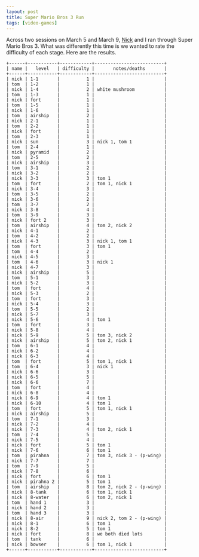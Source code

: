 ```yaml
---
layout: post
title: Super Mario Bros 3 Run
tags: [video-games]
---
```


Across two sessions on March 5 and March 9, [Nick][0] and I ran through Super Mario Bros 3. What was differently this time is we wanted to rate the difficulty of each stage. Here are the results. 

    +------+-----------+------------+--------------------------+
    | name |   level   | difficulty |       notes/deaths       |
    +------+-----------+------------+--------------------------+
    | nick | 1-1       |          1 |                          |
    | tom  | 1-2       |          1 |                          |
    | nick | 1-4       |          2 | white mushroom           |
    | tom  | 1-3       |          1 |                          |
    | nick | fort      |          1 |                          |
    | tom  | 1-5       |          1 |                          |
    | nick | 1-6       |          1 |                          |
    | tom  | airship   |          2 |                          |
    | nick | 2-1       |          1 |                          |
    | tom  | 2-2       |          1 |                          |
    | nick | fort      |          1 |                          |
    | tom  | 2-3       |          1 |                          |
    | nick | sun       |          3 | nick 1, tom 1            |
    | tom  | 2-4       |          1 |                          |
    | nick | pyramid   |          2 |                          |
    | tom  | 2-5       |          2 |                          |
    | nick | airship   |          3 |                          |
    | tom  | 3-1       |          2 |                          |
    | nick | 3-2       |          2 |                          |
    | nick | 3-3       |          3 | tom 1                    |
    | tom  | fort      |          2 | tom 1, nick 1            |
    | nick | 3-4       |          3 |                          |
    | tom  | 3-5       |          2 |                          |
    | nick | 3-6       |          2 |                          |
    | tom  | 3-7       |          2 |                          |
    | nick | 3-8       |          4 |                          |
    | tom  | 3-9       |          3 |                          |
    | nick | fort 2    |          3 |                          |
    | tom  | airship   |          4 | tom 2, nick 2            |
    | nick | 4-1       |          2 |                          |
    | tom  | 4-2       |          2 |                          |
    | nick | 4-3       |          3 | nick 1, tom 1            |
    | tom  | fort      |          3 | tom 1                    |
    | tom  | 4-4       |          2 |                          |
    | nick | 4-5       |          3 |                          |
    | tom  | 4-6       |          3 | nick 1                   |
    | nick | 4-7       |          3 |                          |
    | nick | airship   |          5 |                          |
    | tom  | 5-1       |          3 |                          |
    | nick | 5-2       |          3 |                          |
    | tom  | fort      |          4 |                          |
    | nick | 5-3       |          2 |                          |
    | tom  | fort      |          3 |                          |
    | nick | 5-4       |          3 |                          |
    | tom  | 5-5       |          2 |                          |
    | nick | 5-7       |          3 |                          |
    | nick | 5-6       |          4 | tom 1                    |
    | tom  | fort      |          3 |                          |
    | nick | 5-8       |          4 |                          |
    | nick | 5-9       |          5 | tom 3, nick 2            |
    | nick | airship   |          5 | tom 2, nick 1            |
    | tom  | 6-1       |          4 |                          |
    | nick | 6-2       |          4 |                          |
    | nick | 6-3       |          4 |                          |
    | tom  | fort      |          5 | tom 1, nick 1            |
    | tom  | 6-4       |          3 | nick 1                   |
    | nick | 6-6       |          3 |                          |
    | nick | 6-5       |          5 |                          |
    | nick | 6-6       |          7 |                          |
    | tom  | fort      |          4 |                          |
    | nick | 6-8       |          4 |                          |
    | nick | 6-9       |          4 | tom 1                    |
    | nick | 6-10      |          4 | tom 1                    |
    | tom  | fort      |          5 | tom 1, nick 1            |
    | nick | airship   |          5 |                          |
    | tom  | 7-1       |          3 |                          |
    | nick | 7-2       |          4 |                          |
    | nick | 7-3       |          4 | tom 2, nick 1            |
    | tom  | 7-4       |          5 |                          |
    | nick | 7-5       |          4 |                          |
    | nick | fort      |          5 | tom 1                    |
    | nick | 7-6       |          6 | tom 1                    |
    | tom  | pirahna   |          7 | tom 3, nick 3 - (p-wing) |
    | nick | 7-7       |          7 |                          |
    | tom  | 7-9       |          5 |                          |
    | nick | 7-8       |          6 |                          |
    | nick | fort      |          6 | tom 1                    |
    | nick | pirahna 2 |          5 | tom 1                    |
    | tom  | airship   |          8 | tom 2, nick 2 - (p-wing) |
    | nick | 8-tank    |          6 | tom 1, nick 1            |
    | nick | 8-water   |          6 | tom 2, nick 1            |
    | tom  | hand 1    |          3 |                          |
    | nick | hand 2    |          3 |                          |
    | tom  | hand 3    |          3 |                          |
    | nick | 8-air     |          9 | nick 2, tom 2 - (p-wing) |
    | nick | 8-1       |          6 | tom 1                    |
    | nick | 8-2       |          5 | tom 1                    |
    | nick | fort      |          8 | we both died lots        |
    | tom  | tank      |          6 |                          |
    | nick | bowser    |          6 | tom 1, nick 1            |
    +------+-----------+------------+--------------------------+


  [0]: https://twitter.com/AndreSWAGassi